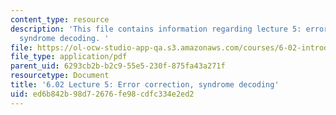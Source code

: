 ```yaml
---
content_type: resource
description: 'This file contains information regarding lecture 5: error correction,
  syndrome decoding. '
file: https://ol-ocw-studio-app-qa.s3.amazonaws.com/courses/6-02-introduction-to-eecs-ii-digital-communication-systems-fall-2012/ed6b842b98d72676fe98cdfc334e2ed2_MIT6_02F12_lec05.pdf
file_type: application/pdf
parent_uid: 6293cb2b-b2c9-55e5-230f-875fa43a271f
resourcetype: Document
title: '6.02 Lecture 5: Error correction, syndrome decoding'
uid: ed6b842b-98d7-2676-fe98-cdfc334e2ed2
---
```

